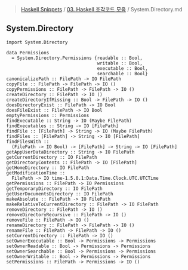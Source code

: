 > [Haskell Snippets](../README.md) / [03. Haskell 조각코드 모음](README.md) / System.Directory.md
## System.Directory
    import System.Directory
    
    data Permissions
      = System.Directory.Permissions {readable :: Bool,
                                      writable :: Bool,
                                      executable :: Bool,
                                      searchable :: Bool}
    canonicalizePath :: FilePath -> IO FilePath
    copyFile :: FilePath -> FilePath -> IO ()
    copyPermissions :: FilePath -> FilePath -> IO ()
    createDirectory :: FilePath -> IO ()
    createDirectoryIfMissing :: Bool -> FilePath -> IO ()
    doesDirectoryExist :: FilePath -> IO Bool
    doesFileExist :: FilePath -> IO Bool
    emptyPermissions :: Permissions
    findExecutable :: String -> IO (Maybe FilePath)
    findExecutables :: String -> IO [FilePath]
    findFile :: [FilePath] -> String -> IO (Maybe FilePath)
    findFiles :: [FilePath] -> String -> IO [FilePath]
    findFilesWith ::
      (FilePath -> IO Bool) -> [FilePath] -> String -> IO [FilePath]
    getAppUserDataDirectory :: String -> IO FilePath
    getCurrentDirectory :: IO FilePath
    getDirectoryContents :: FilePath -> IO [FilePath]
    getHomeDirectory :: IO FilePath
    getModificationTime ::
      FilePath -> IO time-1.5.0.1:Data.Time.Clock.UTC.UTCTime
    getPermissions :: FilePath -> IO Permissions
    getTemporaryDirectory :: IO FilePath
    getUserDocumentsDirectory :: IO FilePath
    makeAbsolute :: FilePath -> IO FilePath
    makeRelativeToCurrentDirectory :: FilePath -> IO FilePath
    removeDirectory :: FilePath -> IO ()
    removeDirectoryRecursive :: FilePath -> IO ()
    removeFile :: FilePath -> IO ()
    renameDirectory :: FilePath -> FilePath -> IO ()
    renameFile :: FilePath -> FilePath -> IO ()
    setCurrentDirectory :: FilePath -> IO ()
    setOwnerExecutable :: Bool -> Permissions -> Permissions
    setOwnerReadable :: Bool -> Permissions -> Permissions
    setOwnerSearchable :: Bool -> Permissions -> Permissions
    setOwnerWritable :: Bool -> Permissions -> Permissions
    setPermissions :: FilePath -> Permissions -> IO ()
    
        
